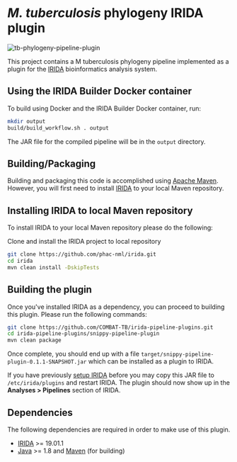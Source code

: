 # *M. tuberculosis* phylogeny IRIDA plugin

![tb-phylogeny-pipeline-plugin](https://github.com/COMBAT-TB/irida-plugin-tb-phylogeny/workflows/tb-phylogeny-pipeline-plugin/badge.svg)

This project contains a M tuberculosis phylogeny pipeline implemented as a plugin for the [IRIDA](https://irida.ca) bioinformatics analysis system.

## Using the IRIDA Builder Docker container

To build using Docker and the IRIDA Builder Docker container, run:

```bash
mkdir output
build/build_workflow.sh . output
```

The JAR file for the compiled pipeline will be in the `output` directory.

## Building/Packaging

Building and packaging this code is accomplished using [Apache Maven][maven]. However, you will first need to install [IRIDA](https://github.com/phac-nml/irida) to your local Maven repository.

## Installing IRIDA to local Maven repository

To install IRIDA to your local Maven repository please do the following:

Clone and install the IRIDA project to local repository

```bash
git clone https://github.com/phac-nml/irida.git
cd irida
mvn clean install -DskipTests
```

## Building the plugin

Once you've installed IRIDA as a dependency, you can proceed to building this plugin. Please run the following commands:

```bash
git clone https://github.com/COMBAT-TB/irida-pipeline-plugins.git
cd irida-pipeline-plugins/snippy-pipeline-plugin
mvn clean package
```

Once complete, you should end up with a file `target/snippy-pipeline-plugin-0.1.1-SNAPSHOT.jar` which can be installed as a plugin to IRIDA.

If you have previously [setup IRIDA][irida-setup] before you may copy this JAR file to `/etc/irida/plugins` and restart IRIDA. The plugin should now show up in the **Analyses > Pipelines** section of IRIDA.

## Dependencies

The following dependencies are required in order to make use of this plugin.

- [IRIDA][] >= 19.01.1
- [Java][] >= 1.8 and [Maven][maven] (for building)

[maven]: https://maven.apache.org/
[irida]: http://irida.ca/
[galaxy]: https://galaxyproject.org/
[java]: https://www.java.com/
[irida-setup]: https://irida.corefacility.ca/documentation/administrator/index.html
